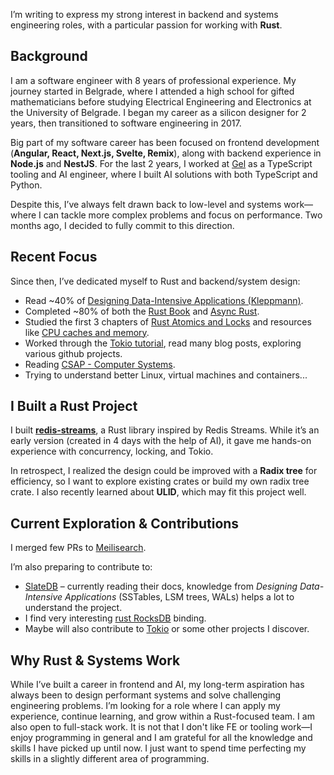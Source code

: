 I’m writing to express my strong interest in backend and systems engineering roles, with a particular passion for working with **Rust**.

## Background  

I am a software engineer with 8 years of professional experience. My journey started in Belgrade, where I attended a high school for gifted mathematicians before studying Electrical Engineering and Electronics at the University of Belgrade. I began my career as a silicon designer for 2 years, then transitioned to software engineering in 2017.  

Big part of my software career has been focused on frontend development (**Angular, React, Next.js, Svelte, Remix**), along with backend experience in **Node.js** and **NestJS**. For the last 2 years, I worked at [Gel](https://www.geldata.com/) as a TypeScript tooling and AI engineer, where I built AI solutions with both TypeScript and Python.  

Despite this, I’ve always felt drawn back to low-level and systems work—where I can tackle more complex problems and focus on performance. Two months ago, I decided to fully commit to this direction.  

## Recent Focus  
Since then, I’ve dedicated myself to Rust and backend/system design:  

- Read ~40% of [Designing Data-Intensive Applications (Kleppmann)](https://www.amazon.com/Designing-Data-Intensive-Applications-Reliable-Maintainable/dp/1449373321).  
- Completed ~80% of both the [Rust Book](https://rust-book.cs.brown.edu/) and [Async Rust](https://rust-lang.github.io/async-book/intro.html).  
- Studied the first 3 chapters of [Rust Atomics and Locks](https://marabos.nl/atomics/) and resources like [CPU caches and memory](https://people.freebsd.org/~lstewart/articles/cpumemory.pdf).
- Worked through the [Tokio tutorial](https://tokio.rs/tokio/tutorial), read many blog posts, exploring various github projects.
- Reading [CSAP - Computer Systems](https://www.amazon.com/Computer-Systems-Programmers-Perspective-3rd/dp/013409266X).
- Trying to understand better Linux, virtual machines and containers...

## I Built a Rust Project  
I built **[redis-streams](https://github.com/diksipav/redis-streams)**, a Rust library inspired by Redis Streams. While it’s an early version (created in 4 days with the help of AI), it gave me hands-on experience with concurrency, locking, and Tokio.  

In retrospect, I realized the design could be improved with a **Radix tree** for efficiency, so I want to explore existing crates or build my own radix tree crate. I also recently learned about **ULID**, which may fit this project well.  

## Current Exploration & Contributions  
I merged few PRs to [Meilisearch](https://www.meilisearch.com/). 

I’m also preparing to contribute to:  

- [SlateDB](https://slatedb.io/) – currently reading their docs, knowledge from *Designing Data-Intensive Applications* (SSTables, LSM trees, WALs) helps a lot to understand the project.  
- I find very interesting [rust RocksDB](https://github.com/rust-rocksdb/rust-rocksdb) binding.
- Maybe will also contribute to [Tokio](https://tokio.rs/) or some other projects I discover.  

## Why Rust & Systems Work  
While I’ve built a career in frontend and AI, my long-term aspiration has always been to design performant systems and solve challenging engineering problems. I’m looking for a role where I can apply my experience, continue learning, and grow within a Rust-focused team. I am also open to full-stack work. It is not that I don't like FE or tooling work—I enjoy programming in general and I am grateful for all the knowledge and skills I have picked up until now. I just want to spend time perfecting my skills in a slightly different area of programming.